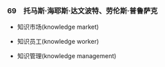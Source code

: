 ### 69　托马斯·海耶斯·达文波特、劳伦斯·普鲁萨克

-   知识市场(knowledge market)
    
-   知识员工(knowledge worker)
    
-   知识管理(knowledge management)
